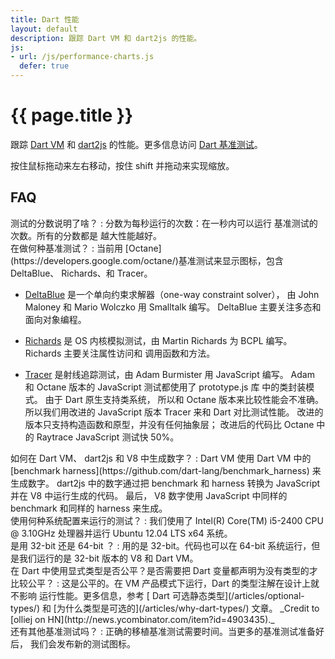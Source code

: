 ```yaml
---
title: Dart 性能
layout: default
description: 跟踪 Dart VM 和 dart2js 的性能。
js:
- url: /js/performance-charts.js
  defer: true
---
```


<style>
/* https://code.google.com/p/dart/issues/detail?id=10602 */

#performance-charts > .tab-pane {
  display: block !important;
  height: 0;
  overflow: hidden;
}
#performance-charts > .tab-pane.active {
    height: 440px;
}

</style>

# {{ page.title }}

跟踪 [Dart VM](/docs/dart-up-and-running/contents/ch04-tools-dart-vm.html) 和
[dart2js](/docs/dart-up-and-running/contents/ch04-tools-dart2js.html) 的性能。更多信息访问
[Dart 基准测试](/articles/benchmarking/)。

<ul class="nav nav-tabs" id="performance-charts-nav">
</ul>

<div class="tab-content" id="performance-charts">
</div>

按住鼠标拖动来左右移动，按住 shift 并拖动来实现缩放。

<section id="performance-faq" markdown="1">

## FAQ

<div markdown="1">
测试的分数说明了啥？
: 分数为每秒运行的次数：在一秒内可以运行
  基准测试的次数。所有的分数都是
  越大性能越好。
</div>

<div markdown="1">
在做何种基准测试？
: 当前用
  [Octane](https://developers.google.com/octane/)基准测试来显示图标，包含
  DeltaBlue、 Richards、和 Tracer。

  * [DeltaBlue](https://github.com/dart-lang/benchmark_harness/blob/master/example/DeltaBlue.dart)
  是一个单向约束求解器（one-way constraint solver），
  由 John Maloney 和 Mario Wolczko 用 Smalltalk 编写。
  DeltaBlue 主要关注多态和面向对象编程。

  * [Richards](https://github.com/dart-lang/benchmark_harness/blob/master/example/Richards.dart)
  是 OS 内核模拟测试，由 Martin Richards 为 BCPL 编写。
  Richards 主要关注属性访问和 调用函数和方法。

  * [Tracer](https://github.com/dart-lang/benchmark_harness/tree/master/example/Tracer/dart)
  是射线追踪测试，由 Adam Burmister 
  用 JavaScript 编写。
 Adam 和 Octane 版本的 JavaScript 测试都使用了 prototype.js 库
 中的类封装模式。
 由于 Dart 原生支持类系统，
	所以和 Octane 版本来比较性能会不准确。
 所以我们用改进的 JavaScript 版本 Tracer 来和
  Dart 对比测试性能。
	改进的版本只支持构造函数和原型，并没有任何抽象层；
	改进后的代码比 Octane 中的 Raytrace JavaScript 测试快
	50%。
</div>

<div markdown="1">
如何在 Dart VM、 dart2js 和 V8 中生成数字？
: Dart VM 使用 Dart VM 中的 
  [benchmark harness](https://github.com/dart-lang/benchmark_harness) 
  来生成数字。
  dart2js 中的数字通过把 benchmark 和 harness 转换为 JavaScript 并在
  V8 中运行生成的代码。
  最后， V8 数字使用 JavaScript 中同样的 benchmark 和同样的  harness
  来生成。
</div>

<div markdown="1">
使用何种系统配置来运行的测试？
: 我们使用了 Intel(R) Core(TM) i5-2400 CPU @ 3.10GHz
 处理器并运行 Ubuntu 12.04 LTS x64 系统。
</div>

<div markdown="1">
是用 32-bit 还是 64-bit ？
: 用的是 32-bit。代码也可以在  64-bit 系统运行，但是我们运行的是
   32-bit 版本的 V8 和 Dart VM。
</div>

<div markdown="1">
在 Dart 中使用显式类型是否公平？是否需要把 Dart 变量都声明为没有类型的才比较公平？
: 这是公平的。在 VM 产品模式下运行，Dart 的类型注解在设计上就不影响
  运行性能。更多信息，参考
  [ Dart 可选静态类型](/articles/optional-types/) 和
  [为什么类型是可选的](/articles/why-dart-types/) 文章。
  _Credit to [olliej on HN](http://news.ycombinator.com/item?id=4903435)._
</div>

<div markdown="1">
还有其他基准测试吗？
: 正确的移植基准测试需要时间。当更多的基准测试准备好后，
 我们会发布新的测试图标。
</div>

</section>
